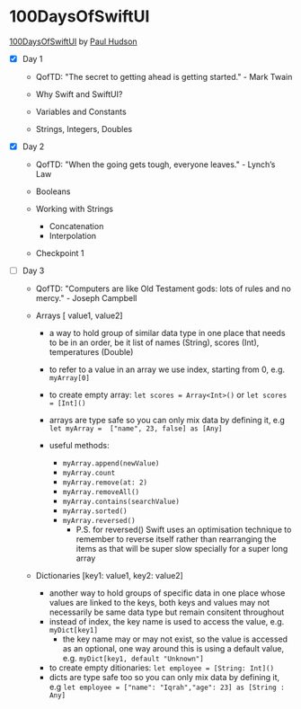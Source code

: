 # 100DaysOfSwiftUI

[100DaysOfSwiftUI](https://www.hackingwithswift.com/100/swiftui) by [Paul Hudson](https://twitter.com/twostraws)

- [x] Day 1

  - QofTD: "The secret to getting ahead is getting started." - Mark Twain

  - Why Swift and SwiftUI? 
  - Variables and Constants
  - Strings, Integers, Doubles
  
  
- [x] Day 2

  - QofTD: "When the going gets tough, everyone leaves." - Lynch’s Law
  
  - Booleans
  - Working with Strings
    - Concatenation 
    - Interpolation
  - Checkpoint 1 
  
  
- [ ] Day 3

  - QofTD: "Computers are like Old Testament gods: lots of rules and no mercy." - Joseph Campbell
  
  - Arrays [ value1, value2]
    - a way to hold group of similar data type in one place that needs to be in an order, be it list of names (String), scores (Int), temperatures (Double)
    - to refer to a value in an array we use index, starting from 0, e.g. `myArray[0]`
    - to create empty array: `let scores = Array<Int>()` or `let scores = [Int]()`
    - arrays are type safe so you can only mix data by defining it, e.g `let myArray =  ["name", 23, false] as [Any]`
      
    - useful methods:
      - `myArray.append(newValue)`
      - `myArray.count`
      - `myArray.remove(at: 2)`
      - `myArray.removeAll()`
      - `myArray.contains(searchValue)`
      - `myArray.sorted()`
      - `myArray.reversed()`
        - P.S. for reversed() Swift uses an optimisation technique to remember to reverse itself rather than rearranging the items as that will be super slow specially for a super long array
        
  - Dictionaries [key1: value1, key2: value2]
    - another way to hold groups of specific data in one place whose values are linked to the keys, both keys and values may not necessarily be same data type but remain consitent throughout
    - instead of index, the key name is used to access the value, e.g. `myDict[key1]`
      - the key name may or may not exist, so the value is accessed as an optional, one way around this is using a default value, e.g. `myDict[key1, default "Unknown"]`
    - to create empty ditionaries: `let employee = [String: Int]()`
    - dicts are type safe too so you can only mix data by defining it, e.g `let employee = ["name": "Iqrah","age": 23] as [String : Any]`

    
